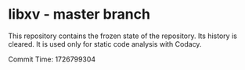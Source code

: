 # libxv - master branch

This repository contains the frozen state of the repository.
Its history is cleared. It is used only for static code
analysis with Codacy.

Commit Time: 1726799304